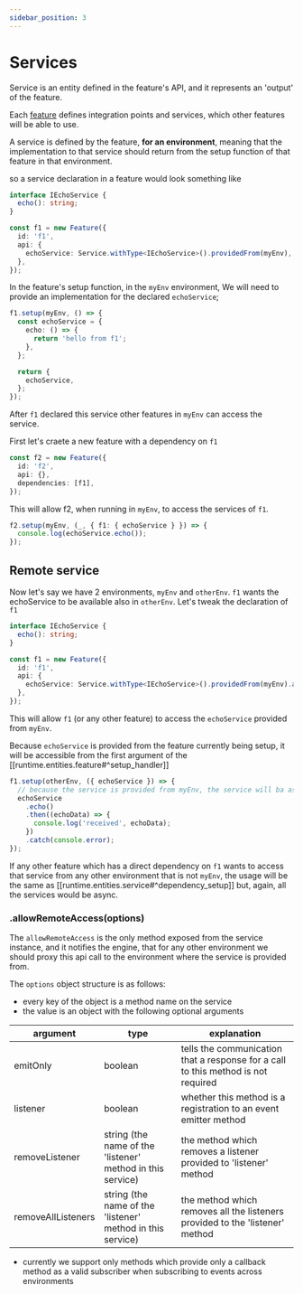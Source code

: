 ```yaml
---
sidebar_position: 3
---
```


# Services

Service is an entity defined in the feature's API, and it represents an 'output' of the feature.

Each [feature](index.md) defines integration points and services, which other features will be able to use.

A service is defined by the feature, **for an environment**, meaning that the implementation to that service should
return from the setup function of that feature in that environment.

so a service declaration in a feature would look something like

```ts
interface IEchoService {
  echo(): string;
}

const f1 = new Feature({
  id: 'f1',
  api: {
    echoService: Service.withType<IEchoService>().providedFrom(myEnv),
  },
});
```

In the feature's setup function, in the `myEnv` environment, We will need to provide an implementation for the
declared `echoService`;

```ts
f1.setup(myEnv, () => {
  const echoService = {
    echo: () => {
      return 'hello from f1';
    },
  };

  return {
    echoService,
  };
});
```

After `f1` declared this service other features in `myEnv` can access the service.

First let's craete a new feature with a dependency on `f1`

```ts
const f2 = new Feature({
  id: 'f2',
  api: {},
  dependencies: [f1],
});
```

This will allow f2, when running in `myEnv`, to access the services of `f1`.

```ts
f2.setup(myEnv, (_, { f1: { echoService } }) => {
  console.log(echoService.echo());
});
```

## Remote service

Now let's say we have 2 environments, `myEnv` and `otherEnv`.
`f1` wants the echoService to be available also in `otherEnv`.
Let's tweak the declaration of `f1`

```ts
interface IEchoService {
  echo(): string;
}

const f1 = new Feature({
  id: 'f1',
  api: {
    echoService: Service.withType<IEchoService>().providedFrom(myEnv).allowRemoteAccess(),
  },
});
```

This will allow `f1` (or any other feature) to access the `echoService` provided from `myEnv`.

Because `echoService` is provided from the feature currently being setup, it will be accessible from the first argument
of the [[runtime.entities.feature#^setup_handler]]

```ts
f1.setup(otherEnv, ({ echoService }) => {
  // because the service is provided from myEnv, the service will ba async in this environment
  echoService
    .echo()
    .then((echoData) => {
      console.log('received', echoData);
    })
    .catch(console.error);
});
```

If any other feature which has a direct dependency on `f1` wants to access that service from any other environment that
is not `myEnv`, the usage will be the same as [[runtime.entities.service#^dependency_setup]] but, again, all the
services would be async.

### .allowRemoteAccess(options)

The `allowRemoteAccess` is the only method exposed from the service instance, and it notifies the engine, that for any
other environment we should proxy this api call to the environment where the service is provided from.

The `options` object structure is as follows:

- every key of the object is a method name on the service
- the value is an object with the following optional arguments

| argument           | type                                                       | explanation                                                                       |
| ------------------ | ---------------------------------------------------------- | --------------------------------------------------------------------------------- |
| emitOnly           | boolean                                                    | tells the communication that a response for a call to this method is not required |
| listener           | boolean                                                    | whether this method is a registration to an event emitter method                  |
| removeListener     | string (the name of the 'listener' method in this service) | the method which removes a listener provided to 'listener' method                 |
| removeAllListeners | string (the name of the 'listener' method in this service) | the method which removes all the listeners provided to the 'listener' method      |

- currently we support only methods which provide only a callback method as a valid subscriber when subscribing to
  events across environments
